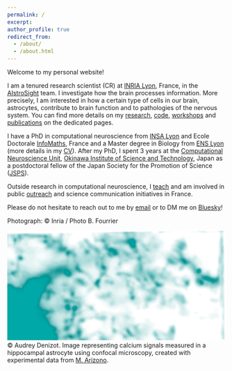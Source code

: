 ```yaml
---
permalink: /
excerpt: 
author_profile: true
redirect_from: 
  - /about/
  - /about.html
---
```


Welcome to my personal website! 

I am a tenured research scientist (CR) at [INRIA Lyon](https://www.inria.fr/fr/centre-inria-de-lyon), France, in the [AIstroSight](https://team.inria.fr/aistrosight/) team. I investigate how the brain processes information. More precisely, I am interested in how a certain type of cells in our brain, astrocytes, contribute to brain function and to pathologies of the nervous system. You can find more details on my [research](research), [code](code), [workshops](workshops) and [publications](publications) on the dedicated pages.

I have a PhD in computational neuroscience from [INSA Lyon](https://biosciences.insa-lyon.fr/) and Ecole Doctorale [InfoMaths](http://edinfomaths.universite-lyon.fr/), France and a Master degree in Biology from [ENS Lyon](http://www.ens-lyon.fr/en/) (more details in my [CV](cv)). After my PhD, I spent 3 years at the [Computational Neuroscience Unit](https://groups.oist.jp/cnu), [Okinawa Institute of Science and Technology](https://www.oist.jp/), Japan as a postdoctoral fellow of the Japan Society for the Promotion of Science ([JSPS](https://www.jsps.go.jp/english/)).

Outside research in computational neuroscience, I [teach](teaching) and am involved in public [outreach](outreach) and science communication initiatives in France.

Please do not hesitate to reach out to me by [email](mailto:audrey.denizot@inria.fr) or to DM me on [Bluesky](https://bsky.app/profile/adenizot.bsky.social)!

Photograph: &copy; Inria / Photo B. Fourrier

![Image of calcium signals in an astrocyte](images/home/AstroGreen.png)
&copy; Audrey Denizot. Image representing calcium signals measured in a hippocampal astrocyte using confocal microscopy, created with experimental data from [M. Arizono](https://arizono0202.wixsite.com/misa-arizono).
